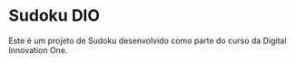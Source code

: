 # Sudoku DIO

Este é um projeto de Sudoku desenvolvido como parte do curso da Digital Innovation One.